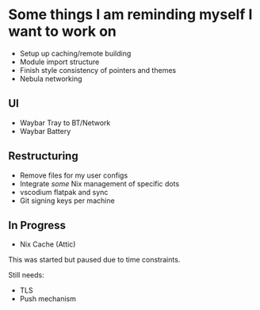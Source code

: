 # Some things I am reminding myself I want to work on

- Setup up caching/remote building
- Module import structure
- Finish style consistency of pointers and themes
- Nebula networking

## UI

- Waybar Tray to BT/Network
- Waybar Battery

## Restructuring

- Remove files for my user configs
- Integrate *some* Nix management of specific dots
- vscodium flatpak and sync
- Git signing keys per machine

## In Progress

- Nix Cache (Attic)

This was started but paused due to time constraints.

Still needs:

- TLS
- Push mechanism
